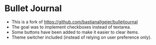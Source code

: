 # Bullet Journal

- This is a fork of https://github.com/bastianallgeier/bulletjournal
- The goal was to implement checkboxes instead of textarea. 
- Some buttons have been added to make it easier to clear items.
- Theme switcher included (instead of relying on user preference only).
